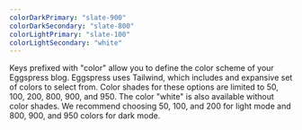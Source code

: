 ```yaml
---
colorDarkPrimary: "slate-900"
colorDarkSecondary: "slate-800"
colorLightPrimary: "slate-100"
colorLightSecondary: "white"
---
```


Keys prefixed with "color" allow you to define the color scheme of your Eggspress blog. Eggspress uses Tailwind, which includes and expansive set of colors to select from. Color shades for these options are limited to 50, 100, 200, 800, 900, and 950. The color "white" is also available without color shades. We recommend choosing 50, 100, and 200 for light mode and 800, 900, and 950 colors for dark mode.